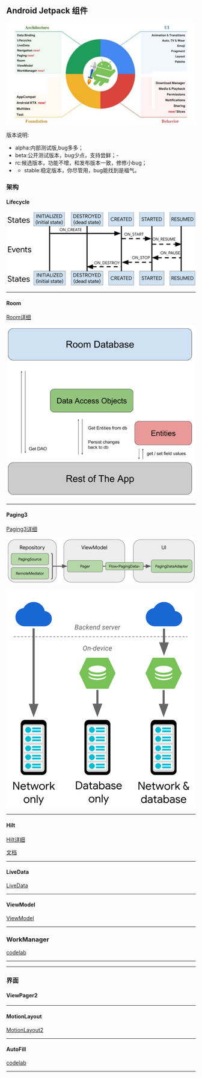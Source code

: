 ## Android Jetpack 组件

![jetpack](./png/android-jetpack.jpg)

版本说明:
- alpha:内部测试版,bug多多；
- beta:公开测试版本，bug少点，支持尝鲜；-
-  rc:候选版本，功能不增，和发布版本一致，修修小bug；
- - stable:稳定版本，你尽管用，bug能找到是福气。

### 架构

#### Lifecycle

![Lifecycle](./png/lifecycle-states.png)

---

#### Room

[Room详细](./about_room/Room.md)

![Room架构](./png/room_architecture.png)

---

#### Paging3

[Paging3详细](./about_paging3/Paging3.md)

![Paging3架构](./png/paging3-library-architecture.png)

![data-flow](./png/paging-library-data-flow.webp)

---

#### Hilt

[Hilt详细](./about_hilt/Hilt.md)

[文档](https://developer.android.com/training/dependency-injection/hilt-android)



---

#### LiveData

[LiveData](./arch_livedata/LiveData.md)



---

#### ViewModel

[ViewModel](./arch_viewmodel/ViewModel.md)



---

### WorkManager

[codelab](https://codelabs.developers.google.com/codelabs/android-workmanager/#0)

---



---

### 界面

#### ViewPager2

---

#### MotionLayout

[MotionLayout2](./ui_motionlayout/MotionLayout.md)

---

#### AutoFill

[codelab](https://codelabs.developers.google.com/codelabs/optimize-autofill/#0)

---